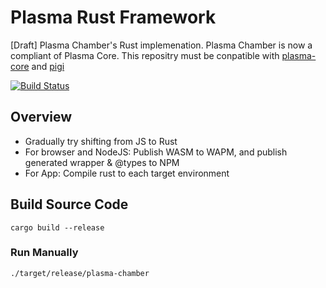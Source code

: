 # Plasma Rust Framework
[Draft] Plasma Chamber's Rust implemenation.
Plasma Chamber is now a compliant of Plasma Core.
This repositry must be conpatible with [plasma-core](https://github.com/plasma-group/plasma-core) and [pigi](https://github.com/plasma-group/pigi)


[![Build Status](https://travis-ci.org/cryptoeconomicslab/plasma-rust-framework.svg?branch=master)](https://travis-ci.org/cryptoeconomicslab/plasma-rust-framework)


## Overview
- Gradually try shifting from JS to Rust
- For browser and NodeJS: Publish WASM to WAPM, and publish generated wrapper & @types to NPM
- For App: Compile rust to each target environment


## Build Source Code

```
cargo build --release
```

### Run Manually

```
./target/release/plasma-chamber 
```
